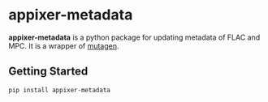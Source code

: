 # appixer-metadata

**appixer-metadata** is a python package for updating metadata of FLAC and MPC. It is a wrapper of [mutagen].

## Getting Started

```
pip install appixer-metadata
```

[mutagen]: https://pypi.org/project/mutagen/
